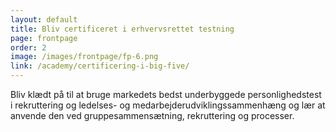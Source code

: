 ```yaml
---
layout: default
title: Bliv certificeret i erhvervsrettet testning
page: frontpage
order: 2
image: /images/frontpage/fp-6.png
link: /academy/certificering-i-big-five/
---
```



Bliv klædt på til at bruge markedets bedst underbyggede personlighedstest i rekruttering og ledelses- og medarbejderudviklingssammenhæng og lær at anvende den ved gruppesammensætning, rekruttering og processer.

